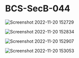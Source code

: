 # BCS-SecB-044


![Screenshot 2022-11-20 152729](https://user-images.githubusercontent.com/114311730/202897263-eab94f61-b475-4188-97fe-ebb61a6c7378.png)


![Screenshot 2022-11-20 152834](https://user-images.githubusercontent.com/114311730/202897288-d9c6a7b7-5602-486e-9be6-061ed2ceee7a.png)


![Screenshot 2022-11-20 152907](https://user-images.githubusercontent.com/114311730/202897304-a9947965-8a24-46fd-a51b-2c838bcf5501.png)


![Screenshot 2022-11-20 153053](https://user-images.githubusercontent.com/114311730/202897321-01095c7a-e849-4dc6-85ad-1ff9add8df45.png)
